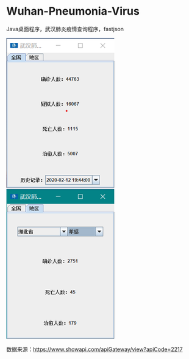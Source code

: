 # Wuhan-Pneumonia-Virus
Java桌面程序，武汉肺炎疫情查询程序，fastjson

![Image text](https://github.com/Kvkiki/Wuhan-Pneumonia-Virus/blob/master/Picture/%E6%89%B9%E6%B3%A8%202020-02-12%20200522.png)
![Image text](https://github.com/Kvkiki/Wuhan-Pneumonia-Virus/blob/master/Picture/%E6%89%B9%E6%B3%A8%202020-02-12%20200628.png)

数据来源：https://www.showapi.com/apiGateway/view?apiCode=2217
